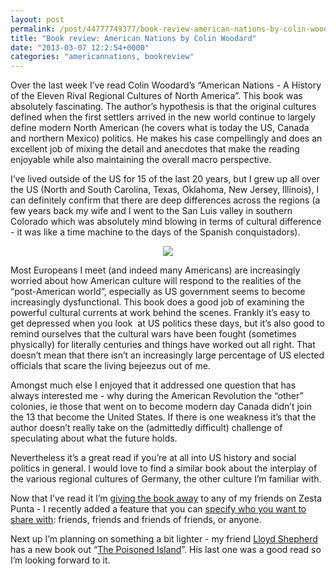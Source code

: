 ```yaml
---
layout: post
permalink: /post/44777749377/book-review-american-nations-by-colin-woodard
title: "Book review: American Nations by Colin Woodard"
date: "2013-03-07 12:2:54+0000"
categories: "americannations, bookreview"
---
```

Over the last week I&rsquo;ve read Colin Woodard&rsquo;s &ldquo;American Nations - A History of the Eleven Rival Regional Cultures of North America&rdquo;. This book was absolutely fascinating. The author&rsquo;s hypothesis is that the original cultures defined when the first settlers arrived in the new world continue to largely define modern North American (he covers what is today the US, Canada and northern Mexico) politics. He makes his case compellingly and does an excellent job of mixing the detail and anecdotes that make the reading enjoyable while also maintaining the overall macro perspective. 


I&rsquo;ve lived outside of the US for 15 of the last 20 years, but I grew up all over the US (North and South Carolina, Texas, Oklahoma, New Jersey, Illinois), I can definitely confirm that there are deep differences across the regions (a few years back my wife and I went to the San Luis valley in southern Colorado which was absolutely mind blowing in terms of cultural difference - it was like a time machine to the days of the Spanish conquistadors). 


<center><img src="http://66.media.tumblr.com/8c1c28d2e04921a01c9d75ae090e37f0/tumblr_inline_mjaddljoL31qz4rgp.jpg"/></center>



Most Europeans I meet (and indeed many Americans) are increasingly worried about how American culture will respond to the realities of the &ldquo;post-American world&rdquo;, especially as US government seems to become increasingly dysfunctional. This book does a good job of examining the powerful cultural currents at work behind the scenes. Frankly it&rsquo;s easy to get depressed when you look  at US politics these days, but it&rsquo;s also good to remind ourselves that the cultural wars have been fought (sometimes physically) for literally centuries and things have worked out all right. That doesn&rsquo;t mean that there isn&rsquo;t an increasingly large percentage of US elected officials that scare the living bejeezus out of me. 


Amongst much else I enjoyed that it addressed one question that has always interested me - why during the American Revolution the &ldquo;other&rdquo; colonies, ie those that went on to become modern day Canada didn&rsquo;t join the 13 that become the United States. If there is one weakness it&rsquo;s that the author doesn&rsquo;t really take on the (admittedly difficult) challenge of speculating about what the future holds. 


Nevertheless it&rsquo;s a great read if you&rsquo;re at all into US history and social politics in general. I would love to find a similar book about the interplay of the various regional cultures of Germany, the other culture I&rsquo;m familiar with. 


Now that I&rsquo;ve read it I&rsquo;m <a href="https://www.zestapunta.com/item/428247">giving the book away</a> to any of my friends on Zesta Punta - I recently added a feature that you can <a href="http://zestapunta-english.tumblr.com/post/43680763459/share-items-only-with-friends">specify who you want to share with</a>: friends, friends and friends of friends, or anyone.


Next up I&rsquo;m planning on something a bit lighter - my friend <a href="https://twitter.com/lloydshep">Lloyd Shepherd</a> has a new book out &ldquo;<a href="http://www.lloydshepherd.com/the-poisoned-island/">The Poisoned Island</a>&rdquo;. His last one was a good read so I&rsquo;m looking forward to it. 

